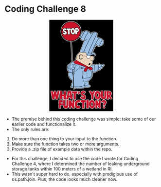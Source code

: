 # Coding Challenge 8

<p align="center">
  <img height="300" src="https://github.com/KelseyTichenor/NRS528_Class/blob/main/Images/conjunctionjunction.jpg?raw=true">
</p>

* The premise behind this coding challenge was simple: take some of our earlier code and functionalize it.
* The only rules are:
1. Do more than one thing to your input to the function.
2. Make sure the function takes two or more arguments.
3. Provide a .zip file of example data within the repo.

* For this challenge, I decided to use the code I wrote for Coding Challenge 4, where I determined the number of leaking underground storage tanks within 100 meters of a wetland in RI.
* This wasn't super hard to do, especially with prodigious use of os.path.join. Plus, the code looks much cleaner now.